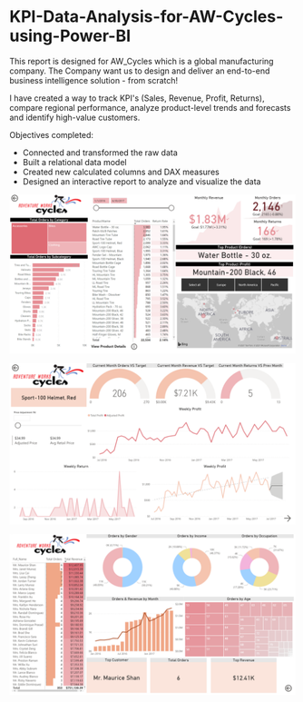 # KPI-Data-Analysis-for-AW-Cycles-using-Power-BI

This report is designed for AW_Cycles which is a global manufacturing company. The Company want us to design and deliver an end-to-end business intelligence solution - from scratch!

I have created a way to track KPI's (Sales, Revenue, Profit, Returns), compare regional performance, analyze product-level trends and forecasts and identify high-value customers.

Objectives completed:
- Connected and transformed the raw data
- Built a relational data model
- Created new calculated columns and DAX measures
- Designed an interactive report to analyze and visualize the data





![alt tag](https://github.com/Shreus/KPI-Data-Analysis-for-AW-Cycles-using-Power-BI/blob/main/Executive%20Summary.PNG)





![alt tag](https://github.com/Shreus/KPI-Data-Analysis-for-AW-Cycles-using-Power-BI/blob/main/Product%20Details.PNG)






![alt tag](https://github.com/Shreus/KPI-Data-Analysis-for-AW-Cycles-using-Power-BI/blob/main/Customer%20Details.PNG)
